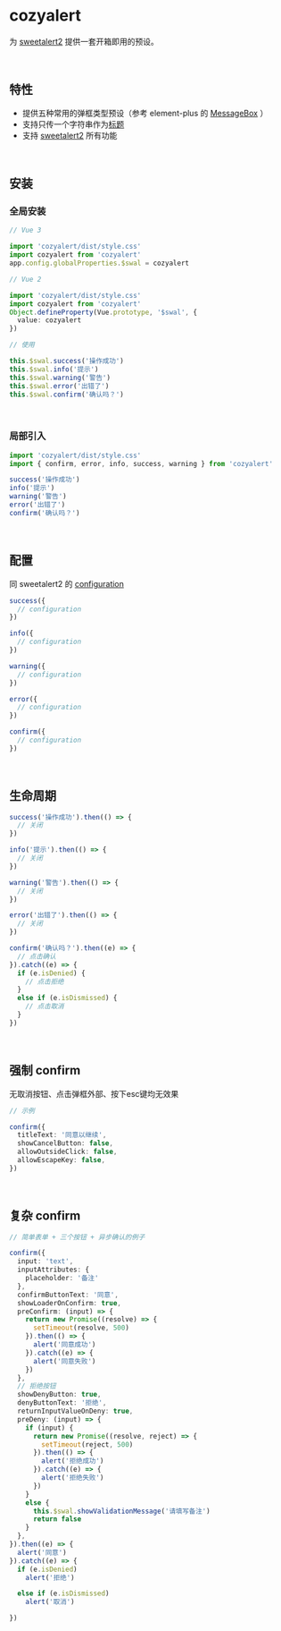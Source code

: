 # cozyalert

为 [sweetalert2](https://sweetalert2.github.io/) 提供一套开箱即用的预设。

<br>

## 特性

- 提供五种常用的弹框类型预设（参考 element-plus 的 [MessageBox](https://element-plus.org/zh-CN/component/message-box.html) ）
- 支持只传一个字符串作为[标题](https://sweetalert2.github.io/#titleText)
- 支持 [sweetalert2](https://sweetalert2.github.io/) 所有功能

<br>

## 安装

### 全局安装

```ts
// Vue 3

import 'cozyalert/dist/style.css'
import cozyalert from 'cozyalert'
app.config.globalProperties.$swal = cozyalert
```

```ts
// Vue 2

import 'cozyalert/dist/style.css'
import cozyalert from 'cozyalert'
Object.defineProperty(Vue.prototype, '$swal', {
  value: cozyalert
})
```

```ts
// 使用

this.$swal.success('操作成功')
this.$swal.info('提示')
this.$swal.warning('警告')
this.$swal.error('出错了')
this.$swal.confirm('确认吗？')
```

<br>

### 局部引入

```ts
import 'cozyalert/dist/style.css'
import { confirm, error, info, success, warning } from 'cozyalert'

success('操作成功')
info('提示')
warning('警告')
error('出错了')
confirm('确认吗？')
```

<br>

## 配置

同 sweetalert2 的 [configuration](https://sweetalert2.github.io/#configuration)

```ts
success({
  // configuration
})

info({
  // configuration
})

warning({
  // configuration
})

error({
  // configuration
})

confirm({
  // configuration
})
```

<br>

## 生命周期

```ts
success('操作成功').then(() => {
  // 关闭
})

info('提示').then(() => {
  // 关闭
})

warning('警告').then(() => {
  // 关闭
})

error('出错了').then(() => {
  // 关闭
})

confirm('确认吗？').then((e) => {
  // 点击确认
}).catch((e) => {
  if (e.isDenied) {
    // 点击拒绝
  }
  else if (e.isDismissed) {
    // 点击取消
  }
})
```

<br>

## 强制 confirm

无取消按钮、点击弹框外部、按下esc键均无效果

```ts
// 示例

confirm({
  titleText: '同意以继续',
  showCancelButton: false,
  allowOutsideClick: false,
  allowEscapeKey: false,
})
```

<br>

## 复杂 confirm

```ts
// 简单表单 + 三个按钮 + 异步确认的例子

confirm({
  input: 'text',
  inputAttributes: {
    placeholder: '备注'
  },
  confirmButtonText: '同意',
  showLoaderOnConfirm: true,
  preConfirm: (input) => {
    return new Promise((resolve) => {
      setTimeout(resolve, 500)
    }).then(() => {
      alert('同意成功')
    }).catch((e) => {
      alert('同意失败')
    })
  },
  // 拒绝按钮
  showDenyButton: true,
  denyButtonText: '拒绝',
  returnInputValueOnDeny: true,
  preDeny: (input) => {
    if (input) {
      return new Promise((resolve, reject) => {
        setTimeout(reject, 500)
      }).then(() => {
        alert('拒绝成功')
      }).catch((e) => {
        alert('拒绝失败')
      })
    }
    else {
      this.$swal.showValidationMessage('请填写备注')
      return false
    }
  },
}).then((e) => {
  alert('同意')
}).catch((e) => {
  if (e.isDenied)
    alert('拒绝')

  else if (e.isDismissed)
    alert('取消')

})
```

<br>
